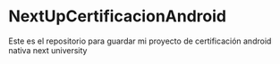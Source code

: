 # NextUpCertificacionAndroid
Este es el repositorio para guardar mi proyecto de certificación android nativa next university
